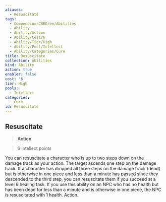 ```yaml
---
aliases:
  - Resuscitate
tags:
  - Compendium/CSRD/en/Abilities
  - Ability
  - Ability/Action
  - Ability/Cost/6
  - Ability/Tier/High
  - Ability/Pool/Intellect
  - Ability/Categories/Cure
title: Resuscitate
collection: Abilities
kind: Ability
action: true
enabler: false
cost: '6'
tier: High
pools:
  - Intellect
categories:
  - Cure
id: Resuscitate
---
```

## Resuscitate    
>**Action**    
>6 Intellect points  
    
You can resuscitate a character who is up to two steps down on the damage track as your action. The target ascends one step on the damage track. If a character has dropped all three steps on the damage track (dead) but is otherwise in one piece and less than a minute has passed since they descended to the third step, you can resuscitate them if you succeed at a level 6 healing task. If you use this ability on an NPC who has no health but has been dead for less than a minute and is otherwise in one piece, the NPC is resuscitated with 1 health. Action.
